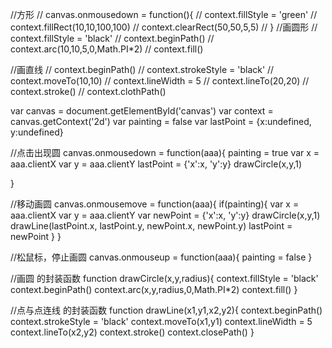 <body>
    <canvas id="canvas"></canvas>
</body>

//方形
// canvas.onmousedown = function(){
//   context.fillStyle = 'green'
//   context.fillRect(10,10,100,100)
//   context.clearRect(50,50,5,5)
// }
//画圆形
// context.fillStyle = 'black'
// context.beginPath()
// context.arc(10,10,5,0,Math.PI*2)
// context.fill()

//画直线
// context.beginPath()
// context.strokeStyle = 'black'
// context.moveTo(10,10)
// context.lineWidth = 5
// context.lineTo(20,20)
// context.stroke()
// context.clothPath()

var canvas = document.getElementById('canvas')
var context = canvas.getContext('2d')
var painting = false
var lastPoint = {x:undefined, y:undefined}

//点击出现圆
canvas.onmousedown = function(aaa){
  painting = true
  var x = aaa.clientX
  var y = aaa.clientY
  lastPoint = {'x':x, 'y':y}
  drawCircle(x,y,1)

}

//移动画圆
canvas.onmousemove = function(aaa){
  if(painting){
    var x = aaa.clientX
    var y = aaa.clientY
    var newPoint = {'x':x, 'y':y}
    drawCircle(x,y,1)
    drawLine(lastPoint.x, lastPoint.y, newPoint.x, newPoint.y)
    lastPoint = newPoint
  }
}

//松鼠标，停止画圆
canvas.onmouseup = function(aaa){
  painting = false
}

//画圆 的封装函数
function drawCircle(x,y,radius){
  context.fillStyle = 'black'
  context.beginPath()
  context.arc(x,y,radius,0,Math.PI*2)
  context.fill()
}

//点与点连线 的封装函数
function drawLine(x1,y1,x2,y2){
  context.beginPath()
  context.strokeStyle = 'black'
  context.moveTo(x1,y1)
  context.lineWidth = 5
  context.lineTo(x2,y2)
  context.stroke()
  context.closePath()
}



























